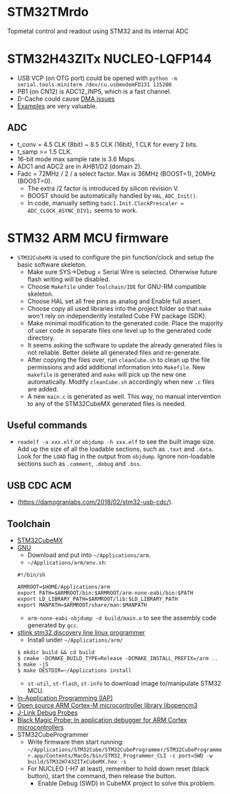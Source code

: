 # STM32TMrdo
Topmetal control and readout using STM32 and its internal ADC

# STM32H43ZITx NUCLEO-LQFP144
  - USB VCP (on OTG port) could be opened with `python -m serial.tools.miniterm /dev/cu.usbmodemFD131 115200`
  - PB1 (on CN12) is ADC12_INP5, which is a fast channel.
  - D-Cache could cause [DMA issues](https://community.st.com/s/article/FAQ-DMA-is-not-working-on-STM32H7-devices)
  - [Examples](https://github.com/STMicroelectronics/STM32CubeH7) are very valuable.
## ADC
  - t_conv = 4.5 CLK (8bit) ~ 8.5 CLK (16bit), 1 CLK for every 2 bits.
  - t_samp >= 1.5 CLK.
  - 16-bit mode max sample rate is 3.6 Msps.
  - ADC1 and ADC2 are in AHB1/D2 (domain 2).
  - Fadc = 72MHz / 2 / a select factor.  Max is 36MHz (BOOST=1), 20MHz (BOOST=0).
    - The extra /2 factor is introduced by silicon revision V.
    - BOOST should be automatically handled by `HAL_ADC_Init()`.
    - In code, manually setting `hadc1.Init.ClockPrescaler = ADC_CLOCK_ASYNC_DIV1;` seems to work.

# STM32 ARM MCU firmware
  - `STM32CubeMX` is used to configure the pin function/clock and setup the basic software skeleton.
    - Make sure SYS->Debug = Serial Wire is selected.  Otherwise future flash writing will be disabled.
    - Choose `Makefile` under `Toolchain/IDE` for GNU-RM compatible skeleton.
    - Choose HAL set all free pins as analog and Enable full assert.
    - Choose copy all used libraries into the project folder so that `make` won't rely on independently installed Cube FW package (SDK).
    - Make minimal modification to the generated code.  Place the majority of user code in separate files one level up to the generated code directory.
    - It seems asking the software to update the already generated files is not reliable.  Better delete all generated files and re-generate.
    - After copying the files over, run `cleanCube.sh` to clean up the file permissions and add additional information into `Makefile`.  New `makefile` is generated and `make` will pick up the new one automatically.  Modify `cleanCube.sh` accordingly when new `.c` files are added.
    - A new `main.c` is generated as well.  This way, no manual intervention to any of the STM32CubeMX generated files is needed.
## Useful commands
  - `readelf -a xxx.elf` or `objdump -h xxx.elf` to see the built image size.  Add up the size of all the loadable sections, such as `.text` and `.data`.  Look for the `LOAD` flag in the output from `objdump`.  Ignore non-loadable sections such as `.comment`, `.debug` and `.bss`.
## USB CDC ACM
  - (https://damogranlabs.com/2018/02/stm32-usb-cdc/).
## Toolchain
  - [STM32CubeMX](https://www.st.com/en/development-tools/stm32cubemx.html)
  - [GNU](https://developer.arm.com/open-source/gnu-toolchain/gnu-rm)
    - Download and put into `~/Applications/arm`.
    - `~/Applications/arm/env.sh`:
    ```
    #!/bin/sh

    ARMROOT=$HOME/Applications/arm
    export PATH=$ARMROOT/bin:$ARMROOT/arm-none-eabi/bin:$PATH
    export LD_LIBRARY_PATH=$ARMROOT/lib:$LD_LIBRARY_PATH
    export MANPATH=$ARMROOT/share/man:$MANPATH
    ```
    - `arm-none-eabi-objdump -d build/main.o` to see the assembly code generated by `gcc`.
  - [stlink stm32 discovery line linux programmer](https://github.com/texane/stlink)
    - Install under `~/Applications/arm/`
    ```
    $ mkdir build && cd build
    $ cmake -DCMAKE_BUILD_TYPE=Release -DCMAKE_INSTALL_PREFIX=/arm ..
    $ make -j5
    $ make DESTDIR=~/Applications install
    ```
    - `st-util`, `st-flash`, `st-info` to download image to/manipulate STM32 MCU.
  - [In-Application Programming (IAP)](https://www.st.com/en/embedded-software/x-cube-iap-usart.html)
  - [Open source ARM Cortex-M microcontroller library libopencm3](https://github.com/libopencm3/libopencm3)
  - [J-Link Debug Probes](https://www.segger.com/products/debug-probes/j-link/)
  - [Black Magic Probe: In application debugger for ARM Cortex microcontrollers](https://github.com/blacksphere/blackmagic)
  - STM32CubeProgrammer
    - Write firmware then start running:  `~/Applications/STM32Cube/STM32CubeProgrammer/STM32CubeProgrammer.app/Contents/MacOs/bin/STM32_Programmer_CLI -c port=SWD -w build/STM32H743ZITxCubeMX.hex -s`
    - For NUCLEO (-H7 at least), remember to hold down reset (black button), start the command, then release the button.
      - Enable Debug (SWD) in CubeMX project to solve this problem.
